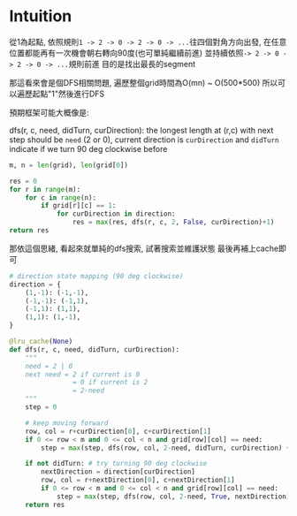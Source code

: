 # Intuition

從1為起點, 依照規則`1 -> 2 -> 0 -> 2 -> 0 -> ...`往四個對角方向出發, 在任意位置都能再有一次機會朝右轉向90度(也可單純繼續前進)
並持續依照`-> 2 -> 0 -> 2 -> 0 -> ...`規則前進
目的是找出最長的segment

那這看來會是個DFS相關問題, 遍歷整個grid時間為O(mn) ~ O(500*500)
所以可以遍歷起點"1"然後進行DFS

預期框架可能大概像是:

dfs(r, c, need, didTurn, curDirection): the longest length at (r,c) with next step should be `need` (2 or 0), current direction is `curDirection` and `didTurn` indicate if we turn 90 deg clockwise before

```py
m, n = len(grid), len(grid[0])

res = 0
for r in range(m):
    for c in range(n):
        if grid[r][c] == 1:
            for curDirection in direction:
                res = max(res, dfs(r, c, 2, False, curDirection)+1)
return res
```

那依這個思緒, 看起來就單純的dfs搜索, 試著搜索並維護狀態
最後再補上cache即可

```py
# direction state mapping (90 deg clockwise)
direction = {
    (1,-1): (-1,-1),
    (-1,-1): (-1,1),
    (-1,1): (1,1),
    (1,1): (1,-1),
}

@lru_cache(None)
def dfs(r, c, need, didTurn, curDirection):
    """
    need = 2 | 0
    next need = 2 if current is 0
                = 0 if current is 2
                = 2-need
    """
    step = 0

    # keep moving forward
    row, col = r+curDirection[0], c+curDirection[1]
    if 0 <= row < m and 0 <= col < n and grid[row][col] == need:
        step = max(step, dfs(row, col, 2-need, didTurn, curDirection) + 1)

    if not didTurn: # try turning 90 deg clockwise
        nextDirection = direction[curDirection]
        row, col = r+nextDirection[0], c+nextDirection[1]
        if 0 <= row < m and 0 <= col < n and grid[row][col] == need:
            step = max(step, dfs(row, col, 2-need, True, nextDirection) + 1)
    return res
```
